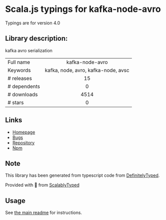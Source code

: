 
# Scala.js typings for kafka-node-avro

Typings are for version 4.0

## Library description:
kafka avro serialization

|                    |                 |
| ------------------ | :-------------: |
| Full name          | kafka-node-avro |
| Keywords           | kafka, node, avro, kafka-node, avsc |
| # releases         | 15 |
| # dependents       | 0 |
| # downloads        | 4514 |
| # stars            | 0 |

## Links
- [Homepage](https://github.com/narcisoguillen/kafka-node-avro#readme)
- [Bugs](https://github.com/narcisoguillen/kafka-node-avro/issues)
- [Repository](https://github.com/narcisoguillen/kafka-node-avro)
- [Npm](https://www.npmjs.com/package/kafka-node-avro)
    


## Note
This library has been generated from typescript code from [DefinitelyTyped](https://definitelytyped.org).

Provided with :purple_heart: from [ScalablyTyped](https://github.com/oyvindberg/ScalablyTyped)

## Usage
See [the main readme](../../readme.md) for instructions.


